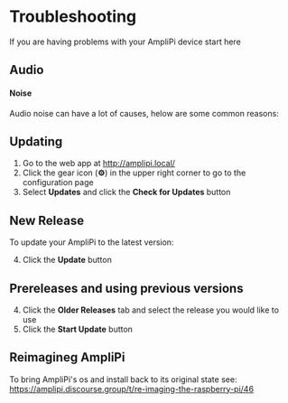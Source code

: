 # Troubleshooting

If you are having problems with your AmpliPi device start here

## Audio
#### Noise
Audio noise can have a lot of causes, helow are some common reasons:

## Updating

1. Go to the web app at http://amplipi.local/
2. Click the gear icon (**⚙**) in the upper right corner to go to the configuration page
3. Select **Updates** and click the **Check for Updates** button

## New Release
To update your AmpliPi to the latest version:

4. Click the **Update** button

## Prereleases and using previous versions
4. Click the **Older Releases** tab and select the release you would like to use
5. Click the **Start Update** button

## Reimagineg AmpliPi
To bring AmpliPi's os and install back to its original state see: https://amplipi.discourse.group/t/re-imaging-the-raspberry-pi/46
